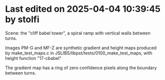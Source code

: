 # Last edited on 2025-04-04 10:39:45 by stolfi

Scene: the "cliff babel tower", a spiral ramp with vertical walls between turns.

Images PM-G and MF-Z are synthetic gradient and height maps produced by make_test_maps.c in
JSLIBS/libpst/tests/0100_make_test_maps, with height function "17-cbabel"

The gradient map has a ring of zero confidence pixels along the boundary between turns.
